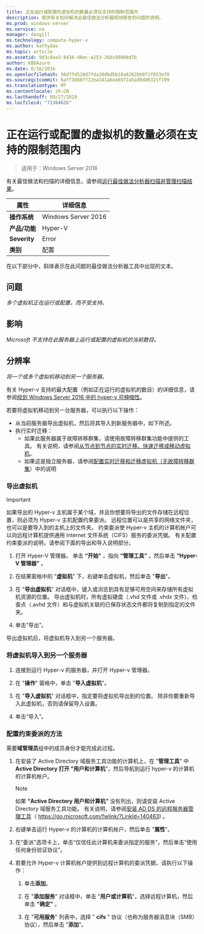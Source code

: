 ```yaml
---
title: 正在运行或配置的虚拟机的数量必须在支持的限制范围内
description: 提供有关如何解决此最佳做法分析器规则报告的问题的说明。
ms.prod: windows-server
ms.service: na
manager: dongill
ms.technology: compute-hyper-v
ms.author: kathydav
ms.topic: article
ms.assetid: 9d3c4aa3-8416-46ec-a253-26dc98088d7b
author: KBDAzure
ms.date: 8/16/2016
ms.openlocfilehash: 56d7fd528d7fda20dbdbb16a6262bb072f053ef0
ms.sourcegitcommit: 6aff3d88ff22ea141a6ea6572a5ad8dd6321f199
ms.translationtype: MT
ms.contentlocale: zh-CN
ms.lasthandoff: 09/27/2019
ms.locfileid: "71364626"
---
```

# <a name="the-number-of-running-or-configured-virtual-machines-must-be-within-supported-limits"></a>正在运行或配置的虚拟机的数量必须在支持的限制范围内

>适用于：Windows Server 2016

有关最佳做法和扫描的详细信息，请参阅[运行最佳做法分析器扫描并管理扫描结果](https://go.microsoft.com/fwlink/p/?LinkID=223177)。  
  
|属性|详细信息|  
|-|-|  
|**操作系统**|Windows Server 2016|  
|**产品/功能**|Hyper-V|  
|**Severity**|Error  
|**类别**|配置|  
  
在以下部分中，斜体表示在此问题的最佳做法分析器工具中出现的文本。  
  
## <a name="issue"></a>问题  
*多个虚拟机正在运行或配置，而不受支持。*  
  
## <a name="impact"></a>影响  
*Microsoft 不支持在此服务器上运行或配置的虚拟机的当前数目。*  
  
## <a name="resolution"></a>分辨率  
*将一个或多个虚拟机移动到另一个服务器。*  
  
有关 Hyper-v 支持的最大配置（例如正在运行的虚拟机的数目）的详细信息，请参阅[规划 Windows Server 2016 中的 hyper-v 可伸缩性](../plan/Plan-for-Hyper-V-scalability-in-Windows-Server-2016.md)。  
  
若要将虚拟机移动到另一台服务器，可以执行以下操作：  
  
- 从当前服务器导出虚拟机，然后将其导入到新服务器中，如下所述。   
- 执行实时迁移：   
    - 如果此服务器属于故障转移群集，请使用故障转移群集功能中提供的工具。 有关说明，请参阅[从节点到节点的实时迁移、快速迁移或移动虚拟机](https://go.microsoft.com/fwlink/?LinkID=181519)。  
    - 如果这是独立服务器，请参阅[配置实时迁移和迁移虚拟机（无故障转移群集](https://technet.microsoft.com//library/jj134199(v=ws.11).aspx)）中的说明  
  
### <a name="to-export-a-virtual-machine"></a>导出虚拟机  
  
   > [!IMPORTANT]  
   > 如果导出的 Hyper-v 主机属于某个域，并且你想要将导出的文件存储在远程位置，则必须为 Hyper-v 主机配置约束委派。 远程位置可以是共享的网络文件夹，也可以是要导入到的主机上的文件夹。 约束委派使 Hyper-v 主机的计算机帐户可以向远程计算机提供通用 Internet 文件系统（CIFS）服务的委派凭据。 有关配置约束委派的说明，请参阅下面的导出和导入说明部分。  
  
1.  打开 Hyper-V 管理器。 单击 **“开始”** ，指向 **“管理工具”** ，然后单击 **“Hyper-V 管理器”** 。  
  
2.  在结果窗格中的 "**虚拟机**" 下，右键单击虚拟机，然后单击 "**导出**"。  
  
3.  在 "**导出虚拟机**" 对话框中，键入或浏览到具有足够可用空间来存储所有虚拟机资源的位置。 导出虚拟机时，所有虚拟硬盘（.vhd 文件或 .vhdx 文件）、检查点（.avhd 文件）和与虚拟机关联的已保存状态文件都将复制到指定的文件夹。  
  
4.  单击“导出”。  
  
导出虚拟机后，将虚拟机导入到另一个服务器。  
  
### <a name="to-import-a-virtual-machine-to-another-server"></a>将虚拟机导入到另一个服务器  
  
1.  连接到运行 Hyper-v 的服务器，并打开 Hyper-v 管理器。  
  
2.  在 "**操作**" 窗格中，单击 "**导入虚拟机**"。  
  
3.  在 "**导入虚拟机**" 对话框中，指定要将虚拟机导出到的位置。 除非你要重新导入此虚拟机，否则请保留导入设置。  
  
4.  单击“导入”。  
  
### <a name="to-configure-constrained-delegation"></a>配置约束委派的方法  
  
需要**域管理员**组中的成员身份才能完成此过程。  
  
1.  在安装了 Active Directory 域服务工具功能的计算机上，在 "**管理工具**" 中**Active Directory 打开 "用户和计算机**"，然后导航到运行 hyper-v 的计算机的计算机帐户。  
  
    > [!NOTE]  
    > 如果 **“Active Directory 用户和计算机”** 没有列出，则请安装 Active Directory 域服务工具功能。 有关说明，请参阅[安装 AD DS 的远程服务器管理工具](https://go.microsoft.com/fwlink/?LinkId=140463)（ https://go.microsoft.com/fwlink/?LinkId=140463) 。  
  
2.  右键单击运行 Hyper-v 的计算机的计算机帐户，然后单击 "**属性**"。  
  
3.  在“委派”选项卡上，单击“仅信任此计算机来委派指定的服务”，然后单击“使用任何身份验证协议”。  
  
4.  若要允许 Hyper-v 计算机帐户提供到远程计算机的委派凭据，请执行以下操作：  
  
    1.  单击**添加**。  
  
    2.  在 "**添加服务**" 对话框中，单击 "**用户或计算机**"，选择远程计算机，然后单击 **"确定"** 。  
  
    3.  在 "**可用服务**" 列表中，选择 " **cifs** " 协议（也称为服务器消息块（SMB）协议），然后单击 "**添加**"。  
  
  
  


